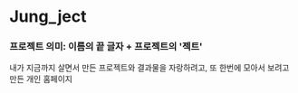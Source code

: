 # Jung_ject

### 프로젝트 의미: 이름의 끝 글자 + 프로젝트의 '젝트'

내가 지금까지 살면서 만든 프로젝트와 결과물을 자랑하려고, 또 한번에 모아서 보려고 만든 개인 홈페이지
